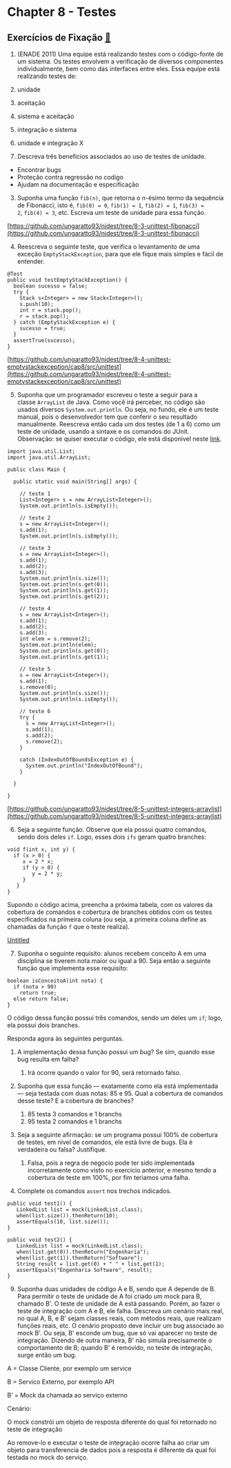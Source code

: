 # Chapter 8 - Testes

## **Exercícios de Fixação [🔗](https://engsoftmoderna.info/cap8.html#exerc%C3%ADcios-de-fixa%C3%A7%C3%A3o)**

1. (ENADE 2011) Uma equipe está realizando testes com o código-fonte de um sistema. Os testes envolvem a verificação de diversos componentes individualmente, bem como das interfaces entre eles. Essa equipe está realizando testes de:

1. unidade
2. aceitação
3. sistema e aceitação
4. integração e sistema
5. unidade e integração  X

2. Descreva três benefícios associados ao uso de testes de unidade.

- Encontrar bugs
- Proteção contra regressão no codigo
- Ajudam na documentação e especificação

3. Suponha uma função `fib(n)`, que retorna o n-ésimo termo da sequência de Fibonacci, isto é, `fib(0) = 0`, `fib(1) = 1`, `fib(2) = 1`, `fib(3) = 2`, `fib(4) = 3`, etc. Escreva um teste de unidade para essa função.

[https://github.com/ungaratto93/nidest/tree/8-3-unittest-fibonacci](https://github.com/ungaratto93/nidest/tree/8-3-unittest-fibonacci)

4. Reescreva o seguinte teste, que verifica o levantamento de uma exceção `EmptyStackException`, para que ele fique mais simples e fácil de entender.

```
@Test
public void testEmptyStackException() {
  boolean sucesso = false;
  try {
    Stack s<Integer> = new Stack<Integer>();
    s.push(10);
    int r = stack.pop();
    r = stack.pop();
  } catch (EmptyStackException e) {
    sucesso = true;
  }
  assertTrue(sucesso);
}
```

[https://github.com/ungaratto93/nidest/tree/8-4-unittest-emptystackexception/cap8/src/unittest](https://github.com/ungaratto93/nidest/tree/8-4-unittest-emptystackexception/cap8/src/unittest)

5. Suponha que um programador escreveu o teste a seguir para a classe `ArrayList` de Java. Como você irá perceber, no código são usados diversos `System.out.println`. Ou seja, no fundo, ele é um teste manual, pois o desenvolvedor tem que conferir o seu resultado manualmente. Reescreva então cada um dos testes (de 1 a 6) como um teste de unidade, usando a sintaxe e os comandos do JUnit. Observação: se quiser executar o código, ele está disponível neste [link](https://gist.github.com/mtov/11d9dce2bd37fe462003992835ebb1ba).

```
import java.util.List;
import java.util.ArrayList;

public class Main {

  public static void main(String[] args) {

    // teste 1
    List<Integer> s = new ArrayList<Integer>();
    System.out.println(s.isEmpty());

    // teste 2
    s = new ArrayList<Integer>();
    s.add(1);
    System.out.println(s.isEmpty());

    // teste 3
    s = new ArrayList<Integer>();
    s.add(1);
    s.add(2);
    s.add(3);
    System.out.println(s.size());
    System.out.println(s.get(0));
    System.out.println(s.get(1));
    System.out.println(s.get(2));

    // teste 4
    s = new ArrayList<Integer>();
    s.add(1);
    s.add(2);
    s.add(3);
    int elem = s.remove(2);
    System.out.println(elem);
    System.out.println(s.get(0));
    System.out.println(s.get(1));

    // teste 5
    s = new ArrayList<Integer>();
    s.add(1);
    s.remove(0);
    System.out.println(s.size());
    System.out.println(s.isEmpty());

    // teste 6
    try {
      s = new ArrayList<Integer>();
      s.add(1);
      s.add(2);
      s.remove(2);
    }

    catch (IndexOutOfBoundsException e) {
      System.out.println("IndexOutOfBound");
    }

  }

}
```

[https://github.com/ungaratto93/nidest/tree/8-5-unittest-integers-arraylist](https://github.com/ungaratto93/nidest/tree/8-5-unittest-integers-arraylist)

6. Seja a seguinte função. Observe que ela possui quatro comandos, sendo dois deles `if`. Logo, esses dois `ifs` geram quatro branches:

```
void f(int x, int y) {
  if (x > 0) {
     x = 2 * x;
     if (y > 0) {
        y = 2 * y;
     }
   }
}
```

Supondo o código acima, preencha a próxima tabela, com os valores da cobertura de comandos e cobertura de branches obtidos com os testes especificados na primeira coluna (ou seja, a primeira coluna define as chamadas da função `f` que o teste realiza).

[Untitled](Chapter%208%20-%20Testes%20dbdc481de2614a35877d17650868f770/Untitled%20Database%2075d01dc1f44f4b01a818bb3798be6b52.csv)

7. Suponha o seguinte requisito: alunos recebem conceito A em uma disciplina se tiverem nota maior ou igual a 90. Seja então a seguinte função que implementa esse requisito:

```
boolean isConceitoA(int nota) {
  if (nota > 90)
    return true;
  else return false;
}
```

O código dessa função possui três comandos, sendo um deles um `if`; logo, ela possui dois branches.

Responda agora às seguintes perguntas.

1. A implementação dessa função possui um bug? Se sim, quando esse bug resulta em falha?
    1. Irá ocorre quando o valor for 90, será retornado falso.
    
2. Suponha que essa função — exatamente como ela está implementada — seja testada com duas notas: 85 e 95. Qual a cobertura de comandos desse teste? E a cobertura de branches?
    1. 85 testa 3 comandos e 1 branchs
    2. 95 testa 2 comandos e 1 branchs
    
3. Seja a seguinte afirmação: se um programa possui 100% de cobertura de testes, em nível de comandos, ele está livre de bugs. Ela é verdadeira ou falsa? Justifique.
    1. Falsa, pois a regra de negocio pode ter sido implementada incorretamente como visto no exercício anterior, e mesmo tendo a cobertura de teste em 100%, por fim teriamos uma falha.

8. Complete os comandos `assert` nos trechos indicados.

```
public void test1() {
   LinkedList list = mock(LinkedList.class);
   when(list.size()).thenReturn(10);
   assertEquals(10, list.size());
}

public void test2() {
   LinkedList list = mock(LinkedList.class);
   when(list.get(0)).thenReturn("Engenharia");
   when(list.get(1)).thenReturn("Software");
   String result = list.get(0) + " " + list.get(1);
   assertEquals("Engenharia Software", result);
}
```

9. Suponha duas unidades de código A e B, sendo que A depende de B. Para permitir o teste de unidade de A foi criado um mock para B, chamado B'. O teste de unidade de A está passando. Porém, ao fazer o teste de integração com A e B, ele falha. Descreva um cenário mais real, no qual A, B, e B' sejam classes reais, com métodos reais, que realizam funções reais, etc. O cenário proposto deve incluir um bug associado ao mock B'. Ou seja, B' esconde um bug, que só vai aparecer no teste de integração. Dizendo de outra maneira, B' não simula precisamente o comportamento de B; quando B' é removido, no teste de integração, surge então um bug.

A = Classe Cliente, por exemplo um service

B = Servico Externo, por exemplo API

B’ = Mock da chamada ao serviço externo

Cenário:

O mock constrói um objeto de resposta diferente do qual foi retornado no teste de integração

Ao remove-lo e executar o teste de integração ocorre falha ao criar um objeto para transferencia de dados pois a resposta é diferente da qual foi testada no mock do serviço.
